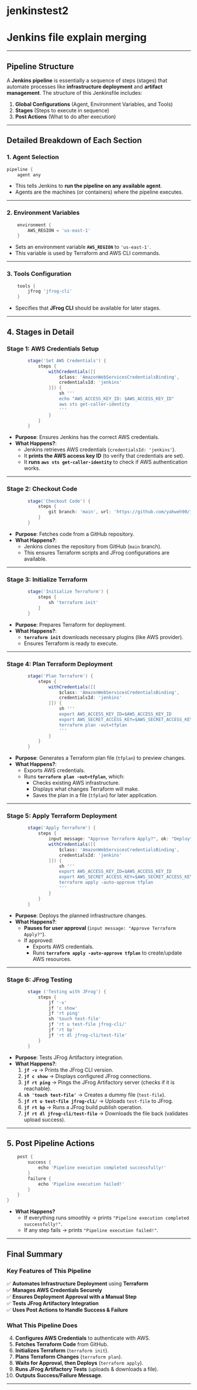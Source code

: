# jenkinstest2
Jenkins file explain merging
=================================

---

## **Pipeline Structure**

A **Jenkins pipeline** is essentially a sequence of steps (stages) that automate processes like **infrastructure deployment** and **artifact management**. The structure of this Jenkinsfile includes:

1. **Global Configurations** (Agent, Environment Variables, and Tools)
2. **Stages** (Steps to execute in sequence)
3. **Post Actions** (What to do after execution)

---

## **Detailed Breakdown of Each Section**

### **1. Agent Selection**

```groovy
pipeline {
    agent any
```

- This tells Jenkins to **run the pipeline on any available agent**.
- Agents are the machines (or containers) where the pipeline executes.

---

### **2. Environment Variables**

```groovy
    environment {
        AWS_REGION = 'us-east-1'
    }
```

- Sets an environment variable **`AWS_REGION`** to `'us-east-1'`.
- This variable is used by Terraform and AWS CLI commands.

---

### **3. Tools Configuration**

```groovy
    tools {
        jfrog 'jfrog-cli'
    }
```

- Specifies that **JFrog CLI** should be available for later stages.

---

## **4. Stages in Detail**

### **Stage 1: AWS Credentials Setup**

```groovy
        stage('Set AWS Credentials') {
            steps {
                withCredentials([[
                    $class: 'AmazonWebServicesCredentialsBinding',
                    credentialsId: 'jenkins'
                ]]) {
                    sh '''
                    echo "AWS_ACCESS_KEY_ID: $AWS_ACCESS_KEY_ID"
                    aws sts get-caller-identity
                    '''
                }
            }
        }
```

- **Purpose**: Ensures Jenkins has the correct AWS credentials.
- **What Happens?**:
    - Jenkins retrieves AWS credentials (`credentialsId: 'jenkins'`).
    - It **prints the AWS access key ID** (to verify that credentials are set).
    - It **runs `aws sts get-caller-identity`** to check if AWS authentication works.

---

### **Stage 2: Checkout Code**

```groovy
        stage('Checkout Code') {
            steps {
                git branch: 'main', url: 'https://github.com/yahweh90/jenkinstest'
            }
        }
```

- **Purpose**: Fetches code from a GitHub repository.
- **What Happens?**:
    - Jenkins clones the repository from GitHub (`main` branch).
    - This ensures Terraform scripts and JFrog configurations are available.

---

### **Stage 3: Initialize Terraform**

```groovy
        stage('Initialize Terraform') {
            steps {
                sh 'terraform init'
            }
        }
```

- **Purpose**: Prepares Terraform for deployment.
- **What Happens?**:
    - **`terraform init`** downloads necessary plugins (like AWS provider).
    - Ensures Terraform is ready to execute.

---

### **Stage 4: Plan Terraform Deployment**

```groovy
        stage('Plan Terraform') {
            steps {
                withCredentials([[
                    $class: 'AmazonWebServicesCredentialsBinding',
                    credentialsId: 'jenkins'
                ]]) {
                    sh '''
                    export AWS_ACCESS_KEY_ID=$AWS_ACCESS_KEY_ID
                    export AWS_SECRET_ACCESS_KEY=$AWS_SECRET_ACCESS_KEY
                    terraform plan -out=tfplan
                    '''
                }
            }
        }
```

- **Purpose**: Generates a Terraform plan file (`tfplan`) to preview changes.
- **What Happens?**:
    - Exports AWS credentials.
    - Runs **`terraform plan -out=tfplan`**, which:
        - Checks existing AWS infrastructure.
        - Displays what changes Terraform will make.
        - Saves the plan in a file (`tfplan`) for later application.

---

### **Stage 5: Apply Terraform Deployment**

```groovy
        stage('Apply Terraform') {
            steps {
                input message: "Approve Terraform Apply?", ok: "Deploy"
                withCredentials([[
                    $class: 'AmazonWebServicesCredentialsBinding',
                    credentialsId: 'jenkins'
                ]]) {
                    sh '''
                    export AWS_ACCESS_KEY_ID=$AWS_ACCESS_KEY_ID
                    export AWS_SECRET_ACCESS_KEY=$AWS_SECRET_ACCESS_KEY
                    terraform apply -auto-approve tfplan
                    '''
                }
            }
        }
```

- **Purpose**: Deploys the planned infrastructure changes.
- **What Happens?**:
    - **Pauses for user approval** (`input message: "Approve Terraform Apply?"`).
    - If approved:
        - Exports AWS credentials.
        - Runs **`terraform apply -auto-approve tfplan`** to create/update AWS resources.

---

### **Stage 6: JFrog Testing**

```groovy
        stage ('Testing with JFrog') {
            steps {
                jf '-v'
                jf 'c show'
                jf 'rt ping'
                sh 'touch test-file'
                jf 'rt u test-file jfrog-cli/'
                jf 'rt bp'
                jf 'rt dl jfrog-cli/test-file'
            }
        }
```

- **Purpose**: Tests JFrog Artifactory integration.
- **What Happens?**:
    1. **`jf -v`** → Prints the JFrog CLI version.
    2. **`jf c show`** → Displays configured JFrog connections.
    3. **`jf rt ping`** → Pings the JFrog Artifactory server (checks if it is reachable).
    4. **`sh 'touch test-file'`** → Creates a dummy file (`test-file`).
    5. **`jf rt u test-file jfrog-cli/`** → Uploads `test-file` to JFrog.
    6. **`jf rt bp`** → Runs a JFrog build publish operation.
    7. **`jf rt dl jfrog-cli/test-file`** → Downloads the file back (validates upload success).

---

## **5. Post Pipeline Actions**

```groovy
    post {
        success {
            echo 'Pipeline execution completed successfully!'
        }
        failure {
            echo 'Pipeline execution failed!'
        }
    }
}
```

- **What Happens?**
    - If everything runs smoothly → prints `"Pipeline execution completed successfully!"`.
    - If any step fails → prints `"Pipeline execution failed!"`.

---

## **Final Summary**

### **Key Features of This Pipeline**

✅ **Automates Infrastructure Deployment** using **Terraform**  
✅ **Manages AWS Credentials Securely**  
✅ **Ensures Deployment Approval with a Manual Step**  
✅ **Tests JFrog Artifactory Integration**  
✅ **Uses Post Actions to Handle Success & Failure**

### **What This Pipeline Does**

4. **Configures AWS Credentials** to authenticate with AWS.
5. **Fetches Terraform Code** from GitHub.
6. **Initializes Terraform** (`terraform init`).
7. **Plans Terraform Changes** (`terraform plan`).
8. **Waits for Approval, then Deploys** (`terraform apply`).
9. **Runs JFrog Artifactory Tests** (uploads & downloads a file).
10. **Outputs Success/Failure Message**.

---
